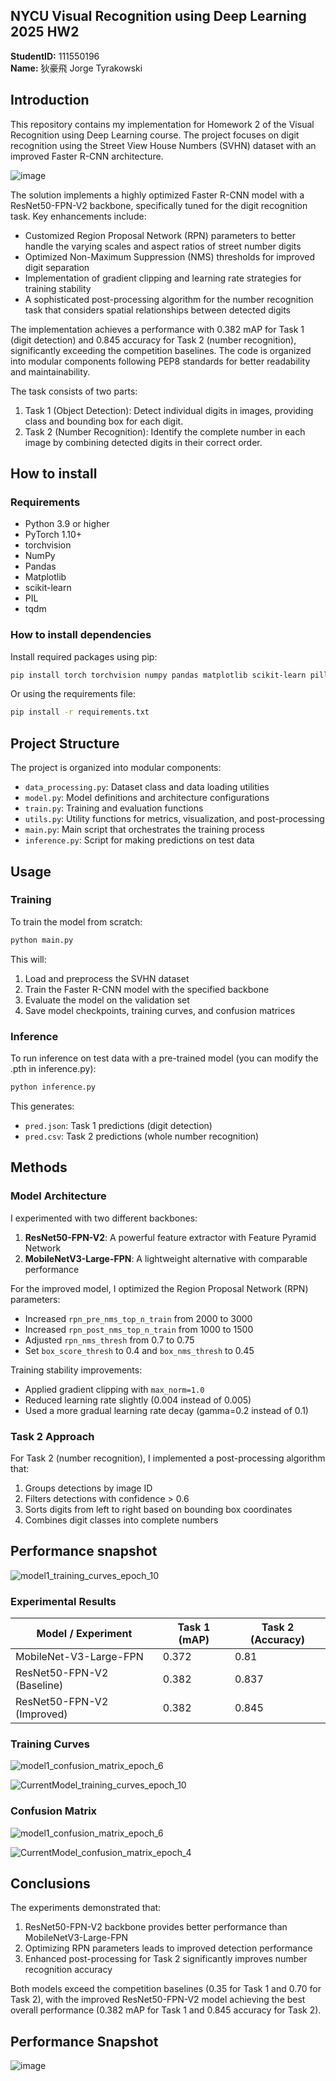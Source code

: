 ## NYCU Visual Recognition using Deep Learning 2025 HW2
**StudentID:** 111550196  
**Name:** 狄豪飛 Jorge Tyrakowski

## Introduction

This repository contains my implementation for Homework 2 of the Visual Recognition using Deep Learning course. The project focuses on digit recognition using the Street View House Numbers (SVHN) dataset with an improved Faster R-CNN architecture.

![image](https://github.com/user-attachments/assets/019cc6d3-5ead-4146-a1d2-d3d069a24224)

The solution implements a highly optimized Faster R-CNN model with a ResNet50-FPN-V2 backbone, specifically tuned for the digit recognition task. Key enhancements include:

- Customized Region Proposal Network (RPN) parameters to better handle the varying scales and aspect ratios of street number digits
- Optimized Non-Maximum Suppression (NMS) thresholds for improved digit separation
- Implementation of gradient clipping and learning rate strategies for training stability
- A sophisticated post-processing algorithm for the number recognition task that considers spatial relationships between detected digits

The implementation achieves a performance with 0.382 mAP for Task 1 (digit detection) and 0.845 accuracy for Task 2 (number recognition), significantly exceeding the competition baselines. The code is organized into modular components following PEP8 standards for better readability and maintainability.

The task consists of two parts:
1. Task 1 (Object Detection): Detect individual digits in images, providing class and bounding box for each digit.
2. Task 2 (Number Recognition): Identify the complete number in each image by combining detected digits in their correct order.

## How to install

### Requirements

- Python 3.9 or higher
- PyTorch 1.10+
- torchvision
- NumPy
- Pandas
- Matplotlib
- scikit-learn
- PIL
- tqdm

### How to install dependencies

Install required packages using pip:

```bash
pip install torch torchvision numpy pandas matplotlib scikit-learn pillow tqdm
````

Or using the requirements file:

```bash
pip install -r requirements.txt
```

## Project Structure

The project is organized into modular components:

- `data_processing.py`: Dataset class and data loading utilities
- `model.py`: Model definitions and architecture configurations
- `train.py`: Training and evaluation functions
- `utils.py`: Utility functions for metrics, visualization, and post-processing
- `main.py`: Main script that orchestrates the training process
- `inference.py`: Script for making predictions on test data

## Usage

### Training

To train the model from scratch:

```bash
python main.py
```

This will:

1. Load and preprocess the SVHN dataset
2. Train the Faster R-CNN model with the specified backbone 
3. Evaluate the model on the validation set
4. Save model checkpoints, training curves, and confusion matrices

### Inference

To run inference on test data with a pre-trained model (you can modify the .pth in inference.py):

```bash
python inference.py
```

This generates:

- `pred.json`: Task 1 predictions (digit detection)
- `pred.csv`: Task 2 predictions (whole number recognition)

## Methods

### Model Architecture

I experimented with two different backbones:

1. **ResNet50-FPN-V2**: A powerful feature extractor with Feature Pyramid Network
2. **MobileNetV3-Large-FPN**: A lightweight alternative with comparable performance

For the improved model, I optimized the Region Proposal Network (RPN) parameters:

- Increased `rpn_pre_nms_top_n_train` from 2000 to 3000
- Increased `rpn_post_nms_top_n_train` from 1000 to 1500
- Adjusted `rpn_nms_thresh` from 0.7 to 0.75
- Set `box_score_thresh` to 0.4 and `box_nms_thresh` to 0.45

Training stability improvements:

- Applied gradient clipping with `max_norm=1.0`
- Reduced learning rate slightly (0.004 instead of 0.005)
- Used a more gradual learning rate decay (gamma=0.2 instead of 0.1)

### Task 2 Approach

For Task 2 (number recognition), I implemented a post-processing algorithm that:

1. Groups detections by image ID
2. Filters detections with confidence > 0.6
3. Sorts digits from left to right based on bounding box coordinates
4. Combines digit classes into complete numbers

## Performance snapshot

![model1_training_curves_epoch_10](https://github.com/user-attachments/assets/246a4931-5e57-4f5f-971b-0ae42e623484)

### Experimental Results

|Model / Experiment|Task 1 (mAP)|Task 2 (Accuracy)|
|---|---|---|
|MobileNet-V3-Large-FPN|0.372|0.81|
|ResNet50-FPN-V2 (Baseline)|0.382|0.837|
|ResNet50-FPN-V2 (Improved)|0.382|0.845|

### Training Curves

![model1_confusion_matrix_epoch_6](https://github.com/user-attachments/assets/f6f8b691-8222-4679-9228-9f9c0a6329f9)

![CurrentModel_training_curves_epoch_10](https://github.com/user-attachments/assets/92be8fce-857c-4704-a5fa-26a7842c0824)

### Confusion Matrix

![model1_confusion_matrix_epoch_6](https://github.com/user-attachments/assets/ed3f4a26-95ea-4063-8226-451ceb41853d)

![CurrentModel_confusion_matrix_epoch_4](https://github.com/user-attachments/assets/687da12a-9774-4605-bc29-91ac0cc118f1)

## Conclusions

The experiments demonstrated that:

1. ResNet50-FPN-V2 backbone provides better performance than MobileNetV3-Large-FPN
2. Optimizing RPN parameters leads to improved detection performance
3. Enhanced post-processing for Task 2 significantly improves number recognition accuracy

Both models exceed the competition baselines (0.35 for Task 1 and 0.70 for Task 2), with the improved ResNet50-FPN-V2 model achieving the best overall performance (0.382 mAP for Task 1 and 0.845 accuracy for Task 2).

## Performance Snapshot

![image](https://github.com/user-attachments/assets/b879b989-52f3-4f0d-a86a-e57d6ecbc29f)



